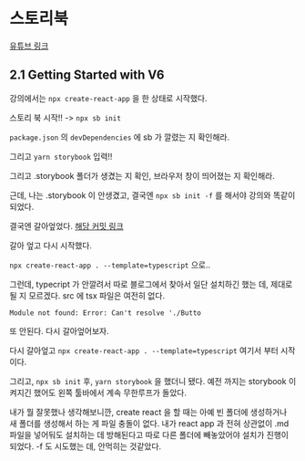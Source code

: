 # 스토리북

[유튜브 링크](https://www.youtube.com/watch?v=FrB4hebsolc&list=PLC3y8-rFHvwhC-j3x3t9la8-GQJGViDQk&index=2)

## 2.1 Getting Started with V6

강의에서는 ``npx create-react-app`` 을 한 상태로 시작했다.

스토리 북 시작!! -> ``npx sb init``

``package.json`` 의 ``devDependencies`` 에 sb 가 깔렸는 지 확인해라.

그리고 ``yarn storybook`` 입력!!

그리고 .storybook 폴더가 생겼는 지 확인, 브라우저 창이 띄어졌는 지 확인해라.

근데, 나는 .storybook 이 안생겼고, 결국엔 ``npx sb init -f`` 를 해서야 강의와 똑같이 되었다.

결국엔 갈아엎었다. [해당 커밋 링크](https://github.com/PennyBlack2008/react-payments/tree/c2dffd006b3b78e8cc41027664f37b9effae84cd)

갈아 엎고 다시 시작했다.

``npx create-react-app . --template=typescript`` 으로..

그런데, typecript 가 안깔려서 따로 블로그에서 찾아서 일단 설치하긴 했는 데, 제대로 될 지 모르겠다. src 에 tsx 파일은 여전히 없다.


``Module not found: Error: Can't resolve './Butto``

또 안된다. 다시 갈아엎어보자.

다시 갈아엎고 ``npx create-react-app . --template=typescript`` 여기서 부터 시작이다.

그리고, ``npx sb init`` 후, ``yarn storybook`` 을 했더니 됐다. 예전 까지는 storybook 이 켜지긴 했어도 왼쪽 툴바에서 계속 무한루프가 돌았다.

내가 뭘 잘못했나 생각해보니깐, create react 을 할 때는 아예 빈 폴더에 생성하거나 새 폴더를 생성해서 하는 게 파일 충돌이 없다. 내가 react app 과 전혀 상관없이 .md 파일을 넣어둬도 설치하는 데 방해된다고 따로 다른 폴더에 빼놓았어야 설치가 진행이 되었다. -f 도 시도했는 데, 안먹히는 것같았다.
